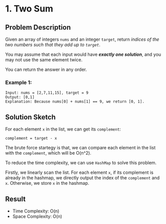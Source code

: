 # 1. Two Sum
## Problem Description
Given an array of integers `nums` and an integer `target`, return *indices of the two numbers such that they add up to `target`*.

You may assume that each input would have ***exactly one solution***, and you may not use the same element twice.

You can return the answer in any order.

### Example 1:
```
Input: nums = [2,7,11,15], target = 9
Output: [0,1]
Explanation: Because nums[0] + nums[1] == 9, we return [0, 1].
```
## Solution Sketch
For each element `x` in the list, we can get its `complement`:

```
complement = target - x
```

The brute force startegy is that, we can compare each element in the list with the `complement`, which will be O(n^2).

To reduce the time complexity, we can use `HashMap` to solve this problem.

Firstly, we linearly scan the list. For each element `x`, if its complement is already in the hashmap, we directly output the index of the `complement` and `x`. Otherwise, we store `x` in the hashmap.  
## Result
+ Time Complexity: O(n)
+ Space Complexity: O(n)